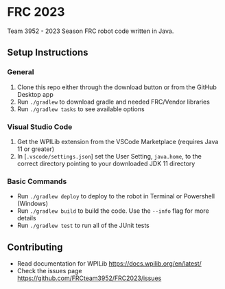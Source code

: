 # FRC 2023

Team 3952 - 2023 Season FRC robot code written in Java.

## Setup Instructions

### General
1. Clone this repo either through the download button or from the GitHub Desktop app
1. Run `./gradlew` to download gradle and needed FRC/Vendor libraries
1. Run `./gradlew tasks` to see available options

### Visual Studio Code 
1. Get the WPILib extension from the VSCode Marketplace (requires Java 11 or greater)
1. In [`.vscode/settings.json`] set the User Setting, `java.home`, to the correct directory pointing to your downloaded JDK 11 directory

### Basic Commands
* Run `./gradlew deploy` to deploy to the robot in Terminal or Powershell (Windows)
* Run `./gradlew build` to build the code.  Use the `--info` flag for more details
* Run `./gradlew test` to run all of the JUnit tests

## Contributing
* Read documentation for WPILib https://docs.wpilib.org/en/latest/
* Check the issues page https://github.com/FRCteam3952/FRC2023/issues 
